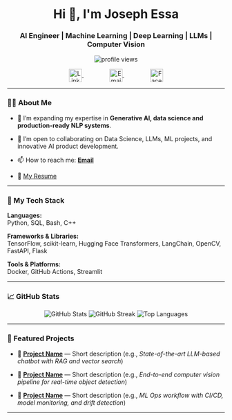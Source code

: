 <h1 align="center">Hi 👋, I'm Joseph Essa </h1>
<h3 align="center">AI Engineer | Machine Learning | Deep Learning | LLMs | Computer Vision</h3>

<p align="center">
  <img src="https://komarev.com/ghpvc/?username=Joseph-Essa&label=Profile%20views&color=0e75b6&style=flat" alt="profile views"/>
</p>

<p align="center">
  <a href="https://www.linkedin.com/in/joseph-eissa14" target="_blank" style="margin: 10 30px;">
    <img align="center" src="https://cdn.jsdelivr.net/gh/devicons/devicon/icons/linkedin/linkedin-original.svg" alt="LinkedIn" height="30" width="30" />
  </a>
  
  <a href="josepheissa0@gmail.com" style="margin: 10 30px;">
    <img align="center" src="https://cdn-icons-png.flaticon.com/512/732/732200.png" alt="Email" height="30" width="30" />
  </a>
  
  <a href="https://your-portfolio-link.com" target="_blank" style="margin: 10 30px;">
    <img align="center" src="https://cdn-icons-png.flaticon.com/512/733/733547.png" alt="Facebook" height="30" width="30" />
  </a>
</p>

---

### 🧑‍💻 About Me

- 🌱 I’m expanding my expertise in **Generative AI, data science and production-ready NLP systems**.

- 👯 I’m open to collaborating on Data Science, LLMs, ML projects, and innovative AI product development.

- 📫 How to reach me: **[Email](josepheissa0@gmail.com)**

- 📄 [My Resume](https://drive.google.com/drive/folders/1JDklvmMwWYXy11xS_7uQQXTCX5m0aCTH)

---

### 🚀 My Tech Stack

**Languages:**  
Python, SQL, Bash, C++

**Frameworks & Libraries:**  
TensorFlow, scikit-learn, Hugging Face Transformers, LangChain, OpenCV, FastAPI, Flask

**Tools & Platforms:**  
Docker, GitHub Actions, Streamlit

---

### 📈 GitHub Stats

<p align="center">
  <img src="https://github-readme-stats.vercel.app/api?username=Joseph-Essa&show_icons=true&theme=radical" alt="GitHub Stats" />
  <img src="https://github-readme-streak-stats.herokuapp.com/?user=Joseph-Essa&theme=radical" alt="GitHub Streak" />
  <img src="https://github-readme-stats.vercel.app/api/top-langs/?username=Joseph-Essa&layout=compact&theme=radical" alt="Top Languages" />
</p>

---

### 📌 Featured Projects

- 🚀 **[Project Name](link)** — Short description (e.g., *State-of-the-art LLM-based chatbot with RAG and vector search*)

- 🔬 **[Project Name](link)** — Short description (e.g., *End-to-end computer vision pipeline for real-time object detection*)

- 🧩 **[Project Name](link)** — Short description (e.g., *ML Ops workflow with CI/CD, model monitoring, and drift detection*)

---
